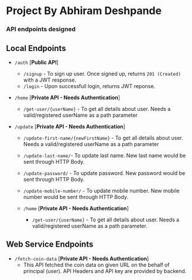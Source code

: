 # Project By Abhiram Deshpande
### API endpoints designed 
## Local Endpoints
* `/auth`  [**Public API**]
  * `/signup` - To sign up user. Once signed up, returns `201 (Created)` with a JWT response. 
  * `/login` - Upon successfull login, returns JWT reponse.
 
* `/home` [**Private API - Needs Authentication**]
  * `/get-user/{userName}` - To get all details about user. Needs a valid/registered userName as a path parameter

* `/update` [**Private API - Needs Authentication**]
  * `/update-first-name/{newFirstName}` - To get all details about user. Needs a valid/registered userName as a path parameter
  * `/update-last-name/`- To update last name. New last name would be sent through HTTP Body.
  * `/update-password/` - To update password. New password would be sent through HTTP Body.
  * `/update-mobile-number/` - To update mobile number. New mobile number would be sent through HTTP Body.

  * `/home` [**Private API - Needs Authentication**]
    * `/get-user/{userName}` - To get all details about user. Needs a valid/registered userName as a path parameter.

## Web Service Endpoints

* `/fetch-coin-data` [**Private API - Needs Authentication**]
  * This API fetched the coin data on given URL on the behalf of principal (user). API Headers and API key are provided by backend.
